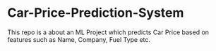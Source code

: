 # Car-Price-Prediction-System
This repo is a about an ML Project which predicts Car Price based on features such as Name, Company, Fuel Type etc.

